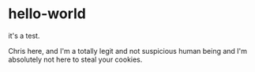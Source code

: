 # hello-world
it's a test.

Chris here, and I'm a totally legit and not suspicious human being and I'm absolutely not here to steal your cookies.
